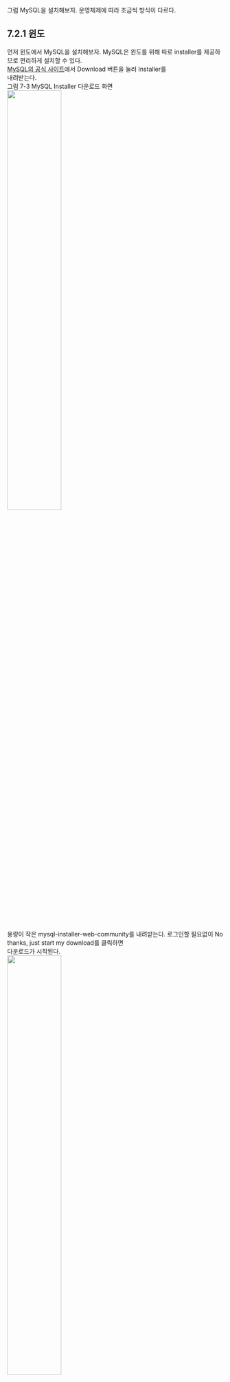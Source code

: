 그럼 MySQL을 설치해보자. 운영체제에 따라 조금씩 방식이 다르다.  

## 7.2.1 윈도
먼저 윈도에서 MySQL을 설치해보자. MySQL은 윈도를 위해 따로 installer를 제공하므로 편리하게 설치할 수 있다.   
[MySQL의 공식 사이트](https://dev.mysql.com/downloads/installer/)에서 Download 버튼을 눌러 Installer를   
내려받는다.   
그림 7-3 MySQL Installer 다운로드 화면  
<img src="https://user-images.githubusercontent.com/33191974/151760367-9b2b416b-34df-48de-8a85-50cbcadab09d.png" width="50%" height="50%"/>     
용량이 작은 mysql-installer-web-community를 내려받는다. 로그인할 필요없이 No thanks, just start my download를 클릭하면  
다운로드가 시작된다.    
<img src="https://user-images.githubusercontent.com/33191974/151756196-53b3274b-594f-40c3-9b09-93b2df124d01.png" width="50%" height="50%"/>    
내려받은 파일을 실행하면 MySQL Installer가 화면에 나타난다. 설치 진행 중 Choosing a Setup Type 부분에서 Custom을  
선택한 후 Next 버튼을 누른다(Choosing a Setup Type이 안나오고 기존에 workbench가 설치되어 있으면 업그레이드  
안내창이 나오는데 취소를 누르거나 업그레이드를 하면 제품 추가 창이 나오고 add 버튼을 누르면 된다).    
그림 7-5 Custom을 선택한다(제품추가).  
<img src="https://user-images.githubusercontent.com/33191974/151760947-3f10790d-201d-4488-9211-efd75fd415db.png" width="50%" height="50%"/>     
 
MySQL Installer가 기본적으로 설치하는 제품이 전부 필요한 것은 아니므로 MySQL Server와 MySQL Workbench만 선택하여  
설치한다. Available Products:에서 X86과 X64 중에 현재 자신의 운영체제에 맞는 MySQL Server와 MySQL Workbench를  
골라 Products/Features To Be Installed:로 옮긴 후 Next 버튼을 누른다.   
그림 7-6 MySQL Server와 MySQL Workbench 선택  
<img src="https://user-images.githubusercontent.com/33191974/151761044-909cc786-193c-4ed7-bb8e-e0cd2be2e146.png" width="50%" height="50%"/>      
  
Execute 버튼을 눌러 설치한다.  
그림 7-7 프로그램 설치  
<img src="https://user-images.githubusercontent.com/33191974/151761236-6606ebee-e4f2-4e13-a4f9-e0cc7c7ea2b2.png" width="50%" height="50%"/>      

설치완료 화면에서 Next 버튼을 눌러 설치를 완료한다.   
그림 7-8 설치 완료 화면  
<img src="https://user-images.githubusercontent.com/33191974/151761332-676bc17a-ec89-4df5-a28b-f1d4eadc5857.png" width="50%" height="50%"/>    

  
이제 MySQL 기본 설정을 할 차례이다.   
그림 7-9 MySQL 설정  
<img src="https://user-images.githubusercontent.com/33191974/151761428-a45da3d8-78af-459d-9db0-b30076354a5b.png" width="50%" height="50%"/>    



계속 Next 버튼을 누르다가 다음과 같은 화면에서 Use Legacy Authentication Method를 선택한다.  
대부분의 회사가 MySQL 5 버전대를 사용하고 있으므로 호환된느 모드를 사용하는게 좋다.  
그림 7-10 호환 모드 사용  
<img src="https://user-images.githubusercontent.com/33191974/151761539-99f90309-61b2-4b46-8001-7d3d9e4da3dc.png" width="50%" height="50%"/>  

  
비밀번호 설정 화면이 나오면 비밀번호를 설정해준다. 이 비밀번호를 기억하고 있어야 나중에 MySQL에 접속할 수 있다.  
혹시 Next 버튼이 보이지 않는다면 alt + N 단축키로 다음 화면으로 넘어갈 수 있다. 비밀번호 설정 후에는 계속 Next 버튼을  
눌러 기본 설정 그대로 사용하면 된다.   
그림 7-11 root 비밀번호 설정  
<img src="https://user-images.githubusercontent.com/33191974/151762078-867095b4-be10-4c90-954e-b35c552dd1fb.png" width="50%" height="50%"/>  
마지막으로 다음과 같은 설정 적용 화면이 나온다. Execute 버튼을 눌러 모든 설정을 적용하면 된다.  
그림 7-12 설정 반영 전 화면  
![image](https://user-images.githubusercontent.com/33191974/151762242-cf3b34c7-96c5-4751-be6e-7f1239362996.png)  
Finish 버튼을 눌러 설정을 완료한다.   
그림 7-13 설정 반영 완료 후 화면  
![image](https://user-images.githubusercontent.com/33191974/151762310-46b083e1-a0fe-4920-aad5-3ec50c27c0f9.png)  
다시 Finish 버튼을 눌러 설치를 완료한다. MySQL Installer에 설치된 프로그램 목록이 나타나면 설정을 바꾸거나 프로그램을 수정 및   
삭제할 수 있다.  
그림 7-14 최종 단계  
![image](https://user-images.githubusercontent.com/33191974/151762547-345395a0-eafc-4376-b6e1-81caf139dd92.png)   
![image](https://user-images.githubusercontent.com/33191974/151762627-7ea66906-5420-4ed4-9c3e-05557b599962.png)

> #### Starting Server에서 막힌다면  
> Apply Configuraiton을 진행하는 도중 Starting Server에서 넘어가지 못하고 에러가 발생한다면 MySQL 설치 경로나  
> 사용자 계정 이름, 컴퓨터 이름 등에 한글이 포함되어 있지 않은지 살펴보자. 한글이 있다면 영어로 바꾸고 다시 시도해 보자.  
> 프로그래밍 관련 프로그램을 설치할 때는 한글로 된 경로, 계정, 컴퓨터명 등을 사용하지 않는 것이 좋다.  

설치가 완료되었다면 MySQL에 접속해보자. MySQL이 설치된 폴더로 이동한 후, 명령 프롬프트를 통해 MySQL에 접속한다.  
설치된 폴더 경로는 사용자마다 다를 수 있다. 여기서는 `C:\Program Files\MySQL\MySQL Server 8.0\bin`이다.
콘솔  
```
C:\Program Files\MySQL\MySQL Server 8.0\bin>mysql -h localhost -u root -p
Enter password: *****
Welcome to the MySQL monitor.  Commands end with ; or \g.
Your MySQL connection id is 11
Server version: 8.0.28 MySQL Community Server - GPL

Copyright (c) 2000, 2022, Oracle and/or its affiliates.

Oracle is a registered trademark of Oracle Corporation and/or its
affiliates. Other names may be trademarks of their respective
owners.

Type 'help;' or '\h' for help. Type '\c' to clear the current input statement.

mysql>
```
mysql -h 뒤에는 접속할 주소를, -u 뒤에는 사용자명을 입력한다. 각각 localhost와 root를 넣어준다.  
-p는 비밀번호를 사용하겠다는 뜻이다. 이렇게 명령어를 입력하면 비밀번호 입력 창이 뜨는데, 여기에 MySQL 설치 시   
설정했던 비밀번호를 입력하면 된다.  
  
프롬프트가 mysql>로 바뀌었다면 접속된 것이다. 앞으로 여기에 SQL 명령어를 입력하면 된다.   
  
다시 콘솔로 돌아가려면 다음과 같이 명령어를 입력한다.   
콘솔 
```
mysql> exit
Bye
```



































